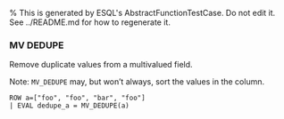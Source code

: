 % This is generated by ESQL's AbstractFunctionTestCase. Do not edit it. See ../README.md for how to regenerate it.

### MV DEDUPE
Remove duplicate values from a multivalued field.

Note: `MV_DEDUPE` may, but won’t always, sort the values in the column.
```esql
ROW a=["foo", "foo", "bar", "foo"]
| EVAL dedupe_a = MV_DEDUPE(a)
```
